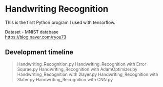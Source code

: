 # Handwriting Recognition

This is the first Python program I used with tensorflow.


Dataset - MNIST database  
https://blog.naver.com/ryou73  

## Development timeline
> Handwriting_Recognition.py
> Handwriting_Recognition with Error Squrae.py
> Handwriting_Recognition with AdamOptimizer.py
> Handwriting_Recognition with 2layer.py
> Handwriting_Recognition with 3later.py
> Handwriting_Recognition with CNN.py